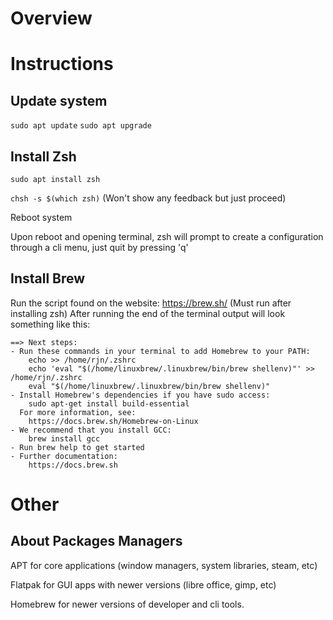 # Overview

# Instructions

## Update system
```sudo apt update```
```sudo apt upgrade```

## Install Zsh

```sudo apt install zsh```

```chsh -s $(which zsh)```
(Won't show any feedback but just proceed)

Reboot system

Upon reboot and opening terminal, zsh will prompt to create a configuration through a cli menu, just quit by pressing 'q'

## Install Brew
Run the script found on the website: https://brew.sh/
(Must run after installing zsh) 
After running the end of the terminal output will look something like this:
```
==> Next steps:
- Run these commands in your terminal to add Homebrew to your PATH:
    echo >> /home/rjn/.zshrc
    echo 'eval "$(/home/linuxbrew/.linuxbrew/bin/brew shellenv)"' >> /home/rjn/.zshrc
    eval "$(/home/linuxbrew/.linuxbrew/bin/brew shellenv)"
- Install Homebrew's dependencies if you have sudo access:
    sudo apt-get install build-essential
  For more information, see:
    https://docs.brew.sh/Homebrew-on-Linux
- We recommend that you install GCC:
    brew install gcc
- Run brew help to get started
- Further documentation:
    https://docs.brew.sh
```

## 

# Other

## About Packages Managers

APT for core applications (window managers, system libraries, steam, etc)

Flatpak for GUI apps with newer versions (libre office, gimp, etc)

Homebrew for newer versions of developer and cli tools.

